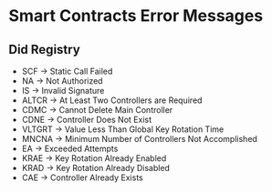 # Smart Contracts Error Messages

## Did Registry

- SCF -> Static Call Failed
- NA -> Not Authorized
- IS -> Invalid Signature
- ALTCR -> At Least Two Controllers are Required
- CDMC -> Cannot Delete Main Controller
- CDNE -> Controller Does Not Exist
- VLTGRT -> Value Less Than Global Key Rotation Time
- MNCNA -> Minimum Number of Controllers Not Accomplished
- EA -> Exceeded Attempts
- KRAE -> Key Rotation Already Enabled
- KRAD -> Key Rotation Already Disabled
- CAE -> Controller Already Exists

